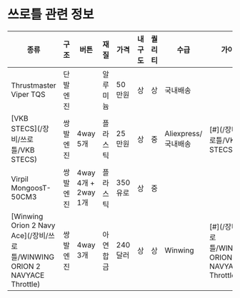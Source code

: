 # 쓰로틀 관련 정보

| 종류 | 구조 | 버튼 | 재질 | 가격 | 내구도 | 퀄리티 | 수급 | 가이드 |
| --- | --- | --- | --- |--- | ----- | ---- | --- | ----- |
| Thrustmaster Viper TQS | 단발 엔진 | | 알루미늄 | 50만원 | 상 | 상 | 국내배송 | |
| [VKB STECS](/장비/쓰로틀/VKB STECS) | 쌍발 엔진 | 4way 5개 | 플라스틱 | 25만원 | 상 | 중 | Aliexpress/국내배송 | [#](/장비/쓰로틀/VKB STECS) |
| Virpil MongoosT-50CM3 | 쌍발 엔진 | 4way 4개 + 2way 1개 | 플라스틱 | 350유로 | 상 | 중 | |
| [Winwing Orion 2 Navy Ace](/장비/쓰로틀/WINWING ORION 2 NAVYACE Throttle) | 쌍발 엔진 | 4way 3개 | 아연 합금 | 240달러 | 상 | 상 | Winwing | [#](/장비/쓰로틀/WINWING ORION 2 NAVYACE Throttle) |
